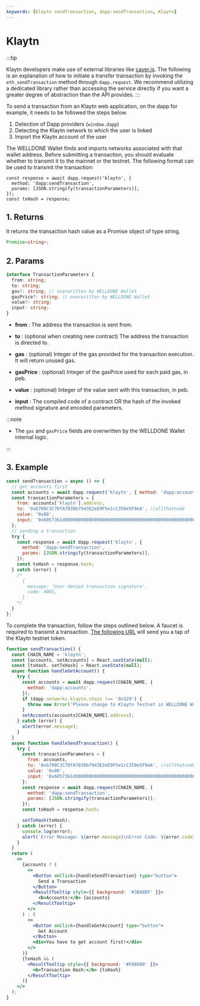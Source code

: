 ```yaml
---
keywords: [Klaytn sendTransaction, dapp:sendTransaction, Klaytn]
---
```


# Klaytn

:::tip

Klaytn developers make use of external libraries like [caver.js](https://docs.klaytn.foundation/dapp/sdk/caver-js/getting-started). The following is an explanation of how to initiate a transfer transaction by invoking the `eth_sendTransaction` method through `dapp.request`. We recommend utilizing a dedicated library rather than accessing the service directly if you want a greater degree of abstraction than the API provides.
:::

To send a transaction from an Klaytn web application, on the dapp for example, it needs to be followed the steps below.

1. Detection of Dapp providers (`window.dapp`)
2. Detecting the Klaytn network to which the user is linked
3. Import the Klaytn account of the user

The WELLDONE Wallet finds and imports networks associated with that wallet address. Before submitting a transaction, you should evaluate whether to transmit it to the mainnet or the testnet. The following format can be used to transmit the transaction:

```tsx
const response = await dapp.request('klaytn', {
  method: 'dapp:sendTransaction',
  params: [JSON.stringify(transactionParameters)],
});
const txHash = response;
```

## 1. Returns

It returns the transaction hash value as a Promise object of type string.

```typescript
Promise<string>;
```

## 2. Params

```typescript
interface TransactionParameters {
  from: string;
  to: string;
  gas?: string; // overwritten by WELLDONE Wallet
  gasPrice?: string; // overwritten by WELLDONE Wallet
  value?: string;
  input: string;
}
```

- **from** : The address the transaction is sent from.

- **to** : (optional when creating new contract) The address the transaction is directed to.

- **gas** : (optional) Integer of the gas provided for the transaction execution. It will return unused gas.

- **gasPrice** : (optional) Integer of the gasPrice used for each paid gas, in peb.

- **value** : (optional) Integer of the value sent with this transaction, in peb.

- **input** : The compiled code of a contract OR the hash of the invoked method signature and encoded parameters.

:::note

- The `gas` and `gasPrice` fields are overwritten by the WELLDONE Wallet internal logic.

:::

## 3. Example

```javascript
const sendTransaction = async () => {
  // get accounts first
  const accounts = await dapp.request('klaytn', { method: 'dapp:accounts' });
  const transactionParameters = {
    from: accounts['klaytn'].address,
    to: '0xb700C3C7DfA7830b7943E2eE9F5e1cC359e5F9eA', //allthatnode
    value: '0x00',
    input: '0x6057361d000000000000000000000000000000000000000000000000000000000008a198',
  };
  // sending a transaction
  try {
    const response = await dapp.request('klaytn', {
      method: 'dapp:sendTransaction',
      params: [JSON.stringify(transactionParameters)],
    });
    const txHash = response.hash;
  } catch (error) {
    /* 
      {
        message: 'User denied transaction signature',
        code: 4001,
      }
    */
  }
};
```

To complete the transaction, follow the steps outlined below. A faucet is required to transmit a transaction. [The following URL](https://www.allthatnode.com/faucet/klaytn.dsrv) will send you a tap of the Klaytn testnet token.

```jsx live
function sendTransaction() {
  const CHAIN_NAME = 'klaytn';
  const [accounts, setAccounts] = React.useState(null);
  const [txHash, setTxHash] = React.useState(null);
  async function handleGetAccount() {
    try {
      const accounts = await dapp.request(CHAIN_NAME, {
        method: 'dapp:accounts',
      });
      if (dapp.networks.klaytn.chain !== '0x329') {
        throw new Error('Please change to Klaytn Testnet in WELLDONE Wallet');
      }
      setAccounts(accounts[CHAIN_NAME].address);
    } catch (error) {
      alert(error.message);
    }
  }
  async function handleSendTransaction() {
    try {
      const transactionParameters = {
        from: accounts,
        to: '0xb700C3C7DfA7830b7943E2eE9F5e1cC359e5F9eA', //allthatnode
        value: '0x00',
        input: '0x6057361d000000000000000000000000000000000000000000000000000000000008a198',
      };
      const response = await dapp.request(CHAIN_NAME, {
        method: 'dapp:sendTransaction',
        params: [JSON.stringify(transactionParameters)],
      });
      const txHash = response.hash;

      setTxHash(txHash);
    } catch (error) {
      console.log(error);
      alert(`Error Message: ${error.message}\nError Code: ${error.code}`);
    }
  }
  return (
    <>
      {accounts ? (
        <>
          <Button onClick={handleSendTransaction} type="button">
            Send a Transaction
          </Button>
          <ResultTooltip style={{ background: '#3B48DF' }}>
            <b>Accounts:</b> {accounts}
          </ResultTooltip>
        </>
      ) : (
        <>
          <Button onClick={handleGetAccount} type="button">
            Get Account
          </Button>
          <div>You have to get account first!</div>
        </>
      )}
      {txHash && (
        <ResultTooltip style={{ background: '#F08080' }}>
          <b>Transaction Hash:</b> {txHash}
        </ResultTooltip>
      )}
    </>
  );
}
```
